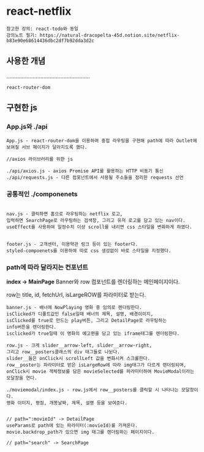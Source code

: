 # react-netflix

```
참고한 강의: react-todo와 동일
강의노트 필기: https://natural-dracopelta-45d.notion.site/netflix-b83e90e68614436dbc2df7b92dda3d2c
```

## 사용한 개념
......................................................
```
react-router-dom
```

## 구현한 js

### App.js와 ./api
```
App.js - react-router-dom을 이용하여 중첩 라우팅을 구현해 path에 따라 Outlet에 보여질 서브 페이지가 달라지도록 했다. 

//axios 라이브러리를 위한 js

./api/axios.js - axios Promise API를 활용하는 HTTP 비동기 통신
./api/requests.js - 다른 컴포넌트에서 사용될 주소들을 정리한 requests 선언
```

### 공통적인 ./componenets
```

nav.js - 클릭하면 홈으로 라우팅하는 netflix 로고, 
입력하면 SearchPage로 라우팅하는 검색창, 그리고 유저 로고를 담고 있는 nav이다.
useEffect를 사용하여 일정수치 이상 scroll를 내리면 css 스타일을 변화하게 하였다. 


footer.js - 고객센터, 이용약관 링크 등이 있는 footer다. 
styled-compoenets를 이용하여 따로 css 생성없이 바로 스타일을 지정했다.
```

### path에 따라 달라지는 컨포넌트

**index -> MainPage**
Banner와 row 컴포넌트를 렌더링하는 메인페이지이다.

row는 title, id, fetchUrl, isLargeROW를 파라미터로 받는다.

```
banner.js - 배너에 NowPlaying 영화 중 임의로 렌더링한다. 
isClicked가 디폴트값인 false일때 배너의 제목, 설명, 배경이미지, 
isClicked를 true로 만드는 play버튼, 그리고 DetailPage로 라우팅하는
info버튼을 렌더링한다.
isclicked가 true일때 이 영화의 예고편을 담고 있는 iframe태그를 렌더링한다.

row.js - 크게 slider__arrow-left, slider__arrow-right,
그리고 row__posters클래스의 div 태그들로 나뉜다.
slider__들은 onClick시 scrollLeft 값을 변화시켜 스크롤한다.
row__poster는 파라미터로 받은 isLargeRow에 따라 img태그가 다르게 렌더링되며,
onClick시 movie 객체정보를 담은 movieSelected를 파라미터하여 MovieModal이라는 모달창을 연다.

./moviemodal/index.js - row.js에서 row__posters를 클릭할 시 나타나는 모달창이다.
영화 이미지, 평점, 개봉날짜, 제목, 설명 등을 보여준다.


// path=":movieId" -> DetailPage
useParams로 path에 있는 파라미터(:movieId)를 가져온다.
movie.backdrop_path가 있으면 img 태그를 렌더링하는 페이지이다.

// path="search" -> SearchPage


```